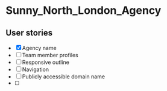 # Sunny_North_London_Agency

## User stories

- [x] Agency name
- [ ] Team member profiles
- [ ] Responsive outline
- [ ] Navigation
- [ ] Publicly accessible domain name
- [ ] 

